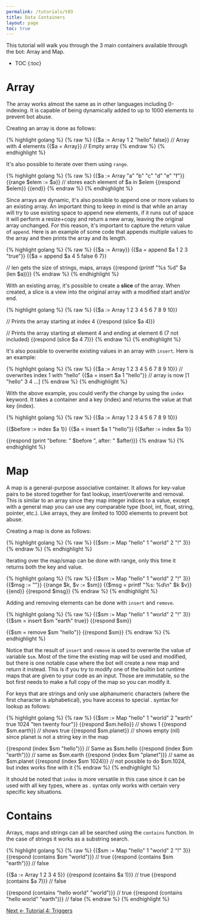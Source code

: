 ```yaml
---
permalink: /tutorials/t03
title: Data Containers
layout: page
toc: true
---
```


This tutorial will walk you through the 3 main containers available through the bot: Array and Map.

* TOC
{:toc}

# Array

The array works almost the same as in other languages including 0-indexing. It is capable of being dynamically added to up to 1000 elements to prevent bot abuse.

Creating an array is done as follows:

{% highlight golang %}
{% raw %}
{{$a := Array 1 2 "hello" false}} // Array with 4 elements
{{$a = Array}} // Empty array
{% endraw %}
{% endhighlight %}


It's also possible to iterate over them using `range`.

{% highlight golang %}
{% raw %}
{{$a := Array "a" "b" "c" "d" "e" "f"}}
{{range $elem := $a}} // stores each element of $a in $elem
    {{respond $elem}}
{{end}}
{% endraw %}
{% endhighlight %}

Since arrays are dynamic, it's also possible to append one or more values to an existing array. An important thing to keep in mind is that while an array will try to use existing space to append new elements, if it runs out of space it will perform a resize+copy and return a new array, leaving the original array unchanged. For this reason, it's important to capture the return value of `append`. Here is an example of some code that appends multiple values to the array and then prints the array and its length.

{% highlight golang %}
{% raw %}
{{$a := Array}}
{{$a = append $a 1 2 3 "true"}}
{{$a = append $a 4 5 false 6 7}}

// len gets the size of strings, maps, arrays
{{respond (printf "%s %d" $a (len $a))}}
{% endraw %}
{% endhighlight %}

With an existing array, it's possible to create a **slice** of the array. When created, a slice is a view into the original array with a modified start and/or end.

{% highlight golang %}
{% raw %}
{{$a := Array 1 2 3 4 5 6 7 8 9 10}}

// Prints the array starting at index 4
{{respond (slice $a 4)}}

// Prints the array starting at element 4 and ending at element 6 (7 not included)
{{respond (slice $a 4 7)}}
{% endraw %}
{% endhighlight %}

It's also possible to overwrite existing values in an array with `insert`. Here is an example:

{% highlight golang %}
{% raw %}
{{$a := Array 1 2 3 4 5 6 7 8 9 10}}
// overwrites index 1 with "hello"
{{$a = insert $a 1 "hello"}}
// array is now [1 "hello" 3 4 ...]
{% endraw %}
{% endhighlight %}

With the above example, you could verify the change by using the `index` keyword. It takes a container and a key (index) and returns the value at that key (index).

{% highlight golang %}
{% raw %}
{{$a := Array 1 2 3 4 5 6 7 8 9 10}}

{{$before := index $a 1}}
{{$a = insert $a 1 "hello"}}
{{$after := index $a 1}}

{{respond (print "before: " $before ", after: " $after)}}
{% endraw %}
{% endhighlight %}

# Map

A map is a general-purpose associative container. It allows for key-value pairs to be stored together for fast lookup, insert/overwrite and removal. This is similar to an array since they map integer indices to a value, except with a general map you can use any comparable type (bool, int, float, string, pointer, etc.). Like arrays, they are limited to 1000 elements to prevent bot abuse.

Creating a map is done as follows:

{% highlight golang %}
{% raw %}
{{$sm := Map "hello" 1 "world" 2 "!" 3}}
{% endraw %}
{% endhighlight %}

Iterating over the map/smap can be done with range, only this time it returns both the key and value.

{% highlight golang %}
{% raw %}
{{$sm := Map "hello" 1 "world" 2 "!" 3}}
{{$msg := ""}}
{{range $k, $v := $sm}}
    {{$msg = printf "%s: %d\n" $k $v}}
{{end}}
{{respond $msg}}
{% endraw %}
{% endhighlight %}

Adding and removing elements can be done with `insert` and `remove`.

{% highlight golang %}
{% raw %}
{{$sm := Map "hello" 1 "world" 2 "!" 3}}
{{$sm = insert $sm "earth" true}}
{{respond $sm}}

{{$sm = remove $sm "hello"}}
{{respond $sm}}
{% endraw %}
{% endhighlight %}

Notice that the result of `insert` and `remove` is used to overwrite the value of variable `$sm`. Most of the time the existing map will be used and modified, but there is one notable case where the bot will create a new map and return it instead. This is if you try to modify one of the builtin bot runtime maps that are given to your code as an input. Those are immutable, so the bot first needs to make a full copy of the map so you can modify it.

For keys that are strings and only use alphanumeric characters (where the first character is alphabetical), you have access to special . syntax for lookup as follows:

{% highlight golang %}
{% raw %}
{{$sm := Map "hello" 1 "world" 2 "earth" true 1024 "ten twenty four"}}
{{respond $sm.hello}}  // shows 1
{{respond $sm.earth}}  // shows true
{{respond $sm.planet}} // shows empty (nil) since planet is not a string key in the map

{{respond (index $sm "hello")}}  // Same as $sm.hello
{{respond (index $sm "earth")}}  // same as $sm.earth
{{respond (index $sm "planet")}} // same as $sm.planet
{{respond (index $sm 1024)}} // not possible to do $sm.1024, but index works fine with it
{% endraw %}
{% endhighlight %}

It should be noted that `index` is more versatile in this case since it can be used with all key types, where as . syntax only works with certain very specific key situations.

# Contains

Arrays, maps and strings can all be searched using the `contains` function. In the case of strings it works as a substring search.

{% highlight golang %}
{% raw %}
{{$sm := Map "hello" 1 "world" 2 "!" 3}}
{{respond (contains $sm "world")}} // true
{{respond (contains $sm "earth")}} // false

{{$a := Array 1 2 3 4 5}}
{{respond (contains $a 1)}} // true
{{respond (contains $a 7)}} // false

{{respond (contains "hello world" "world")}} // true
{{respond (contains "hello world" "earth")}} // false
{% endraw %}
{% endhighlight %}

[Next <- Tutorial 4: Triggers](/tutorials/t04)